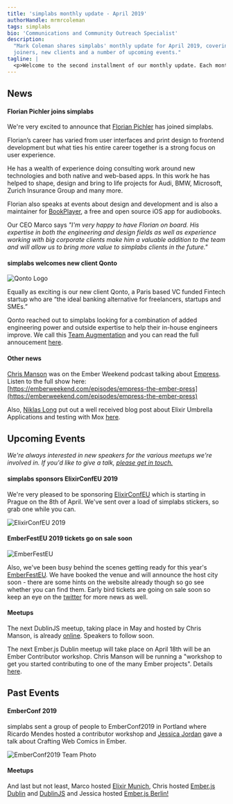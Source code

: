 ```yaml
---
title: 'simplabs monthly update - April 2019'
authorHandle: mrmrcoleman
tags: simplabs
bio: 'Communications and Community Outreach Specialist'
description:
  "Mark Coleman shares simplabs' monthly update for April 2019, covering new
  joiners, new clients and a number of upcoming events."
tagline: |
  <p>Welcome to the second installment of our monthly update. Each month we cover the events and activities that have been happening at simplabs along with the things we're looking forward to. Enjoy.</p>
---
```


## News

#### Florian Pichler joins simplabs

We're very excited to announce that
[Florian Pichler](https://twitter.com/pichfl/) has joined simplabs.

Florian’s career has varied from user interfaces and print design to frontend
development but what ties his entire career together is a strong focus on user
experience.

He has a wealth of experience doing consulting work around new technologies and
both native and web-based apps. In this work he has helped to shape, design and
bring to life projects for Audi, BMW, Microsoft, Zurich Insurance Group and many
more.

Florian also speaks at events about design and development and is also a
maintainer for [BookPlayer](https://github.com/TortugaPower/BookPlayer), a free
and open source iOS app for audiobooks.

Our CEO Marco says _"I'm very happy to have Florian on board. His expertise in
both the engineering and design fields as well as experience working with big
corporate clients make him a valuable addition to the team and will allow us to
bring more value to simplabs clients in the future."_

#### simplabs welcomes new client Qonto

![Qonto Logo](/assets/images/posts/2019-03-29-qonto-project/qonto-logo.png)

Equally as exciting is our new client Qonto, a Paris based VC funded Fintech
startup who are “the ideal banking alternative for freelancers, startups and
SMEs.”

Qonto reached out to simplabs looking for a combination of added engineering
power and outside expertise to help their in-house engineers improve. We call
this [Team Augmentation](/services/team-augmentation/) and you can read the full
annoucement [here](/blog/2019/03/29/qonto-project/).

#### Other news

[Chris Manson](https://twitter.com/real_ate) was on the Ember Weekend podcast
talking about [Empress](https://github.com/hodgesmr/Empress). Listen to the full
show here:
[https://emberweekend.com/episodes/empress-the-ember-press](https://emberweekend.com/episodes/empress-the-ember-press)

Also, [Niklas Long](https://twitter.com/niklas_long) put out a well received
blog post about Elixir Umbrella Applications and testing with Mox
[here](/blog/2019/03/13/elixir-umbrella-mox/).

## Upcoming Events

_We're always interested in new speakers for the various meetups we're involved
in. If you'd like to give a talk, [please get in touch.](/contact/)_

#### simplabs sponsors ElixirConfEU 2019

We're very pleased to be sponsoring [ElixirConfEU](http://www.elixirconf.eu/)
which is starting in Prague on the 8th of April. We've sent over a load of
simplabs stickers, so grab one while you can.

![ElixirConfEU 2019](/assets/images/posts/2019-04-05-april-monthly-update/elixir-conf-stickers.jpg)

#### EmberFestEU 2019 tickets go on sale soon

![EmberFestEU](/assets/images/posts/2019-04-05-april-monthly-update/ember-fest-logo.png)

Also, we've been busy behind the scenes getting ready for this year's
[EmberFestEU](https://emberfest.eu/). We have booked the venue and will announce
the host city soon - there are some hints on the website already though so go
see whether you can find them. Early bird tickets are going on sale soon so keep
an eye on the [twitter](https://twitter.com/EmberFest) for more news as well.

#### Meetups

The next DublinJS meetup, taking place in May and hosted by Chris Manson, is
already [online](https://www.meetup.com/DublinJS/events/fbllfpyzhbkb/). Speakers
to follow soon.

The next Ember.js Dublin meetup will take place on April 18th will be an Ember
Contributor workshop. Chris Manson will be running a "workshop to get you
started contributing to one of the many Ember projects". Details
[here](https://www.meetup.com/emberjsdublin/events/260148921/).

## Past Events

#### EmberConf 2019

simplabs sent a group of people to EmberConf2019 in Portland where Ricardo
Mendes hosted a contributor workshop and
[Jessica Jordan](https://twitter.com/jjordan_dev) gave a talk about Crafting Web
Comics in Ember.

![EmberConf2019 Team Photo](/assets/images/posts/2019-04-05-april-monthly-update/ember-conf-team-photo.jpg)

#### Meetups

And last but not least, Marco hosted
[Elixir Munich](https://www.meetup.com/Elixir-Munich/events/259526263/), Chris
hosted
[Ember.js Dublin](https://twitter.com/emberjsdublin/status/1101080708662132736)
and [DublinJS](https://www.meetup.com/DublinJS/events/fbllfpyzgbdb/) and Jessica
hosted
[Ember.js Berlin!](https://www.meetup.com/Ember-js-Berlin/events/258984499/)

